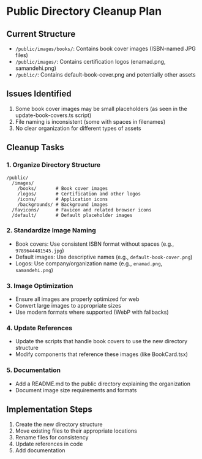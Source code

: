 # Public Directory Cleanup Plan

## Current Structure
- `/public/images/books/`: Contains book cover images (ISBN-named JPG files)
- `/public/images/`: Contains certification logos (enamad.png, samandehi.png)
- `/public/`: Contains default-book-cover.png and potentially other assets

## Issues Identified
1. Some book cover images may be small placeholders (as seen in the update-book-covers.ts script)
2. File naming is inconsistent (some with spaces in filenames)
3. No clear organization for different types of assets

## Cleanup Tasks

### 1. Organize Directory Structure
```
/public/
  /images/
    /books/       # Book cover images
    /logos/       # Certification and other logos
    /icons/       # Application icons
    /backgrounds/ # Background images
  /favicons/      # Favicon and related browser icons
  /default/       # Default placeholder images
```

### 2. Standardize Image Naming
- Book covers: Use consistent ISBN format without spaces (e.g., `9789644481545.jpg`)
- Default images: Use descriptive names (e.g., `default-book-cover.png`)
- Logos: Use company/organization name (e.g., `enamad.png`, `samandehi.png`)

### 3. Image Optimization
- Ensure all images are properly optimized for web
- Convert large images to appropriate sizes
- Use modern formats where supported (WebP with fallbacks)

### 4. Update References
- Update the scripts that handle book covers to use the new directory structure
- Modify components that reference these images (like BookCard.tsx)

### 5. Documentation
- Add a README.md to the public directory explaining the organization
- Document image size requirements and formats

## Implementation Steps
1. Create the new directory structure
2. Move existing files to their appropriate locations
3. Rename files for consistency
4. Update references in code
5. Add documentation 